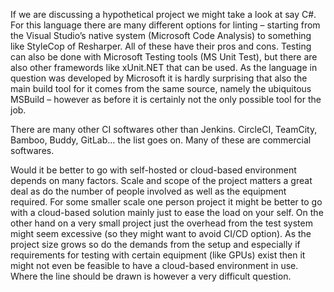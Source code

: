 If we are discussing a hypothetical project we might take a look at say C#. For this language there are many different options for linting – starting from the Visual Studio’s native system (Microsoft Code Analysis) to something like StyleCop of Resharper. All of these have their pros and cons. Testing can also be done with Microsoft Testing tools (MS Unit Test), but there are also other framewords like xUnit.NET that can be used. As the language in question was developed by Microsoft it is hardly surprising that also the main build tool for it comes from the same source, namely the ubiquitous MSBuild – however as before it is certainly not the only possible tool for the job.

There are many other CI softwares other than Jenkins. CircleCI, TeamCity, Bamboo, Buddy, GitLab… the list goes on. Many of these are commercial softwares.

Would it be better to go with self-hosted or cloud-based environment depends on many factors. Scale and scope of the project matters a great deal as do the number of people involved as well as the equipment required. For some smaller scale one person project it might be better to go with a cloud-based solution mainly just to ease the load on your self. On the other hand on a very small project just the overhead from the test system might seem excessive (so they might want to avoid CI/CD option). As the project size grows so do the demands from the setup and especially if requirements for testing with certain equipment (like GPUs) exist then it might not even be feasible to have a cloud-based environment in use. Where the line should be drawn is however a very difficult question.